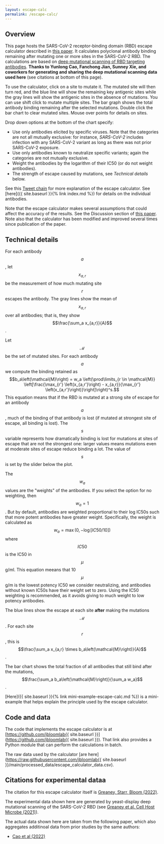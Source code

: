 ```yaml
---
layout: escape-calc
permalink: /escape-calc/
---
```


## Overview
This page hosts the SARS-CoV-2 receptor-binding domain (RBD) escape calculator described in [this paper](https://academic.oup.com/ve/article/8/1/veac021/6549895).
It calculates polyclonal antibody binding remaining after mutating one or more sites in the SARS-CoV-2 RBD.
The calculations are based on [deep mutational scanning of RBD targeting antibodies](https://www.sciencedirect.com/science/article/pii/S1931312820306247).
**Thanks to Yunlong Cao, Fanchong Jian, Sunney Xie, and coworkers for generating and sharing the deep mutational scanning data used here** (see citations at bottom of this page).

To use the calculator, click on a site to mutate it.
The mutated site will then turn red, and the blue line will show the remaining key antigenic sites while the gray lines will show the antigenic sites in the absence of mutations.
You can use shift click to mutate multiple sites.
The bar graph shows the total antibody binding remaining after the selected mutations.
Double click the bar chart to clear mutated sites.
Mouse over points for details on sites.

Drop down options at the bottom of the chart specify:
 
 - Use only antibodies elicited by specific viruses. Note that the categories are not all mutually exclusive: for instance, *SARS-CoV-2* includes infection with any SARS-CoV-2 variant as long as there was not prior SARS-CoV-2 exposure.
 - Use only antibodies known to neutralize specific variants; again the categories are not mutually exclusive.
 - Weight the antibodies by the logarithm of their IC50 (or do not weight antibodies).
 - The strength of escape caused by mutations, see *Technical details* below.

See this [Tweet chain](https://twitter.com/jbloom_lab/status/1468001874989121542) for more explanation of the escape calculator.
See [here]({{ site.baseurl }}{% link index.md %}) for details on the individual antibodies.

Note that the escape calculator makes several assumptions that could affect the accuracy of the results.
See the Discussion section of [this paper](https://academic.oup.com/ve/article/8/1/veac021/6549895).
Note also that the calculator has been modified and improved several times since publication of the paper.

## Technical details
For each antibody $$a$$, let $$x_{a,r}$$ be the measurement of how much mutating site $$r$$ escapes the antibody.
The gray lines show the mean of $$x_{a,r}$$ over all antibodies; that is, they show $$\frac{\sum_a x_{a,r}}{A}$$.

Let $$\mathcal{M}$$ be the set of mutated sites.
For each antibody $$a$$ we compute the binding retained as
$$b_a\left(\mathcal{M}\right) = w_a \left(\prod\limits_{r \in \mathcal{M}} \left[\frac{\max_{r'} \left(x_{a,r'}\right) - x_{a,r}}{\max_{r'} \left(x_{a,r'}\right)}\right]\right)^s.$$
This equation means that if the RBD is mutated at a strong site of escape for an antibody $$a$$, much of the binding of that antibody is lost (if mutated at strongest site of escape, all binding is lost).
The $$s$$ variable represents how dramatically binding is lost for mutations at sites of escape that are not the strongest one: larger values means mutations even at moderate sites of escape reduce binding a lot.
The value of $$s$$ is set by the slider below the plot.

The $$w_a$$ values are the "weights" of the antibodies.
If you select the option for no weighting, then $$w_a = 1$$.
But by default, antibodies are weighted proportional to their log IC50s such that more potent antibodies have greater weight.
Specifically, the weight is calculated as $$w_a = \max\left(0, -\log \left[IC50 / 10\right] \right)$$ where $$IC50$$ is the IC50 in $$\mu$$g/ml.
This equation meeans that 10 $$\mu$$g/m is the lowest potency IC50 we consider neutralizing, and antibodies without known IC50s have their weight set to zero.
Using the IC50 weighting is recommended, as it avoids giving to much weight to low potency antibodies.

The blue lines show the escape at each site **after** making the mutations $$\mathcal{M}$$.
For each site $$r$$, this is $$\frac{\sum_a x_{a,r} \times b_a\left(\mathcal{M}\right)}{A}$$.

The bar chart shows the total fraction of all antibodies that still bind after the mutations, $$\frac{\sum_a b_a\left(\mathcal{M}\right)}{\sum_a w_a}$$.

[Here]({{ site.baseurl }}{% link mini-example-escape-calc.md %}) is a mini-example that helps explain the principle used by the escape calculator.

## Code and data
The code that implements the escape calculator is at [https://github.com/jbloomlab{{ site.baseurl }}](https://github.com/jbloomlab{{ site.baseurl }}).
That link also provides a Python module that can perform the calculations in batch.

The raw data used by the calculator [are here](https://raw.githubusercontent.com/jbloomlab{{ site.baseurl }}/main/processed_data/escape_calculator_data.csv).

## Citations for experimental dataa
The citation for this escape calculator itself is [Greaney, Starr, Bloom (2022)](https://academic.oup.com/ve/article/8/1/veac021/6549895).

The experimental data shown here are generated by yeast-display deep mutational scanning of the SARS-CoV-2 RBD (see [Greaney et al. Cell Host Microbe (2021)](https://www.sciencedirect.com/science/article/pii/S1931312820306247)).

The actual data shown here are taken from the following paper, which also aggregates additinoal data from prior studies by the same authors:

 - [Cao et al (2022)](https://www.biorxiv.org/content/10.1101/2022.09.15.507787v1)

